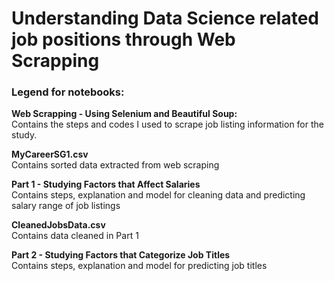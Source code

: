 # Understanding Data Science related job positions through Web Scrapping


### Legend for notebooks:

__Web Scrapping - Using Selenium and Beautiful Soup:__
<br>
Contains the steps and codes I used to scrape job listing information for the study.

__MyCareerSG1.csv__
<br>
Contains sorted data extracted from web scraping

__Part 1 - Studying Factors that Affect Salaries__
<br>
Contains steps, explanation and model for cleaning data and predicting salary range of job listings

__CleanedJobsData.csv__
<br>
Contains data cleaned in Part 1

__Part 2 - Studying Factors that Categorize Job Titles__
<br>
Contains steps, explanation and model for predicting job titles
